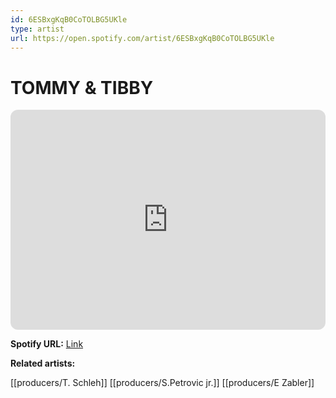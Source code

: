 ```yaml
---
id: 6ESBxgKqB0CoTOLBG5UKle
type: artist
url: https://open.spotify.com/artist/6ESBxgKqB0CoTOLBG5UKle
---
```

# TOMMY & TIBBY

<iframe style="border-radius:12px" src="https://open.spotify.com/embed/artist/6ESBxgKqB0CoTOLBG5UKle" width="100%" height="352" frameBorder="0" allowfullscreen="" allow="autoplay; clipboard-write; encrypted-media; fullscreen; picture-in-picture" loading="lazy"></iframe>

**Spotify URL:** [Link](https://open.spotify.com/artist/6ESBxgKqB0CoTOLBG5UKle)

**Related artists:**

[[producers/T. Schleh]]
[[producers/S.Petrovic jr.]]
[[producers/E Zabler]]
